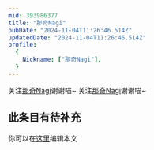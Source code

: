 ```yaml
---
mid: 393986377
title: "那奇Nagi"
pubDate: "2024-11-04T11:26:46.514Z"
updatedDate: "2024-11-04T11:26:46.514Z"
profile:
  {
    Nickname: ["那奇Nagi"],
  }
---
```


关注[那奇Nagi](https://space.bilibili.com/393986377)谢谢喵~ 关注[那奇Nagi](https://space.bilibili.com/393986377)谢谢喵~

## 此条目有待补充
你可以在[这里](https://github.com/Yuhanawa/VTuber.ICU-Content/edit/master/v/那奇Nagi/index.md)编辑本文
